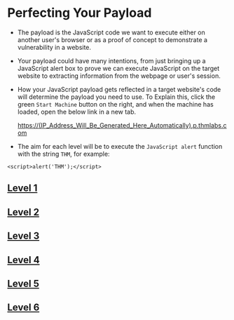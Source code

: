 # Perfecting Your Payload

- The payload is the JavaScript code we want to execute either on another user's browser or as a proof of concept to demonstrate a vulnerability in a website.

- Your payload could have many intentions, from just bringing up a JavaScript alert box to prove we can execute JavaScript on the target website to extracting information from the webpage or user's session.

- How your JavaScript payload gets reflected in a target website's code will determine the payload you need to use. To Explain this, click the green `Start Machine` button on the right, and when the machine has loaded, open the below link in a new tab.

  [https://(IP_Address_Will_Be_Generated_Here_Automatically).p.thmlabs.com]()


- The aim for each level will be to execute the `JavaScript alert` function with the string `THM`, for example:
```
<script>alert('THM');</script>
```

## [Level 1]()
## [Level 2]()
## [Level 3]()
## [Level 4]()
## [Level 5]()
## [Level 6]()
